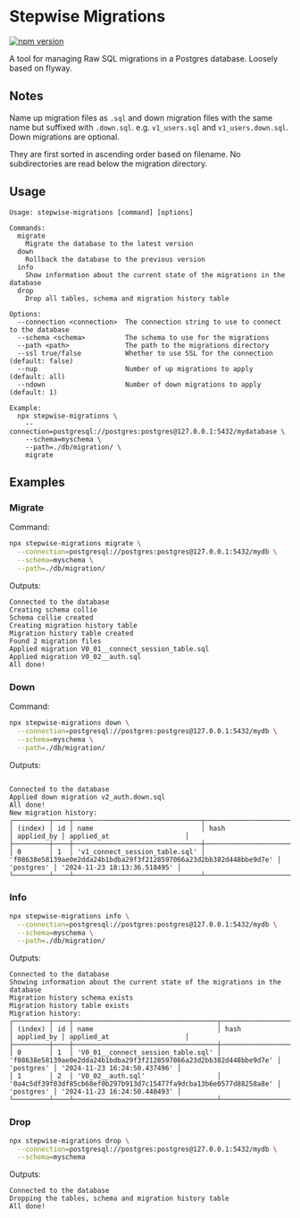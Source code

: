 # Stepwise Migrations

[![npm version](https://badge.fury.io/js/stepwise-migrations.svg?icon=si%3Anpm)](https://badge.fury.io/js/stepwise-migrations)

A tool for managing Raw SQL migrations in a Postgres database.
Loosely based on flyway.

## Notes

Name up migration files as `.sql` and down migration files with the same name but suffixed with `.down.sql`.
e.g. `v1_users.sql` and `v1_users.down.sql`.
Down migrations are optional.

They are first sorted in ascending order based on filename.
No subdirectories are read below the migration directory.

## Usage

```
Usage: stepwise-migrations [command] [options]

Commands:
  migrate
    Migrate the database to the latest version
  down
    Rollback the database to the previous version
  info
    Show information about the current state of the migrations in the database
  drop
    Drop all tables, schema and migration history table

Options:
  --connection <connection>  The connection string to use to connect to the database
  --schema <schema>          The schema to use for the migrations
  --path <path>              The path to the migrations directory
  --ssl true/false           Whether to use SSL for the connection (default: false)
  --nup                      Number of up migrations to apply (default: all)
  --ndown                    Number of down migrations to apply (default: 1)

Example:
  npx stepwise-migrations \
    --connection=postgresql://postgres:postgres@127.0.0.1:5432/mydatabase \
    --schema=myschema \
    --path=./db/migration/ \
    migrate
```

## Examples

### Migrate

Command:

```bash
npx stepwise-migrations migrate \
  --connection=postgresql://postgres:postgres@127.0.0.1:5432/mydb \
  --schema=myschema \
  --path=./db/migration/
```

Outputs:

```
Connected to the database
Creating schema collie
Schema collie created
Creating migration history table
Migration history table created
Found 2 migration files
Applied migration V0_01__connect_session_table.sql
Applied migration V0_02__auth.sql
All done!
```

### Down

Command:

```bash
npx stepwise-migrations down \
  --connection=postgresql://postgres:postgres@127.0.0.1:5432/mydb \
  --schema=myschema \
  --path=./db/migration/
```

Outputs:

```

Connected to the database
Applied down migration v2_auth.down.sql
All done!
New migration history:
┌─────────┬────┬────────────────────────────────┬────────────────────────────────────────────────────────────────────┬────────────┬──────────────────────────────┐
│ (index) │ id │ name                           │ hash                                                               │ applied_by │ applied_at                   │
├─────────┼────┼────────────────────────────────┼────────────────────────────────────────────────────────────────────┼────────────┼──────────────────────────────┤
│ 0       │ 1  │ 'v1_connect_session_table.sql' │ 'f08638e58139ae0e2dda24b1bdba29f3f2128597066a23d2bb382d448bbe9d7e' │ 'postgres' │ '2024-11-23 18:13:36.518495' │
└─────────┴────┴────────────────────────────────┴────────────────────────────────────────────────────────────────────┴────────────┴──────────────────────────────┘
```

### Info

```bash
npx stepwise-migrations info \
  --connection=postgresql://postgres:postgres@127.0.0.1:5432/mydb \
  --schema=myschema \
  --path=./db/migration/
```

Outputs:

```
Connected to the database
Showing information about the current state of the migrations in the database
Migration history schema exists
Migration history table exists
Migration history:
┌─────────┬────┬────────────────────────────────────┬────────────────────────────────────────────────────────────────────┬────────────┬──────────────────────────────┐
│ (index) │ id │ name                               │ hash                                                               │ applied_by │ applied_at                   │
├─────────┼────┼────────────────────────────────────┼────────────────────────────────────────────────────────────────────┼────────────┼──────────────────────────────┤
│ 0       │ 1  │ 'V0_01__connect_session_table.sql' │ 'f08638e58139ae0e2dda24b1bdba29f3f2128597066a23d2bb382d448bbe9d7e' │ 'postgres' │ '2024-11-23 16:24:50.437496' │
│ 1       │ 2  │ 'V0_02__auth.sql'                  │ '0a4c5df39f03df85cb68ef0b297b913d7c15477fa9dcba13b6e0577d88258a8e' │ 'postgres' │ '2024-11-23 16:24:50.440493' │
└─────────┴────┴────────────────────────────────────┴────────────────────────────────────────────────────────────────────┴────────────┴──────────────────────────────┘
```

### Drop

```bash
npx stepwise-migrations drop \
  --connection=postgresql://postgres:postgres@127.0.0.1:5432/mydb \
  --schema=myschema
```

Outputs:

```
Connected to the database
Dropping the tables, schema and migration history table
All done!
```
